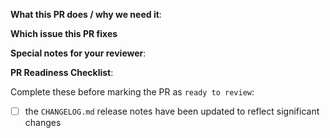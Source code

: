 <!--  Thanks for sending a pull request!  Here are some tips for you:
1. If this is your first time, read our contributor guidelines https://github.com/kubernetes/community/blob/master/contributors/guide/pull-requests.md#the-pull-request-submit-process and developer guide https://github.com/kubernetes/community/blob/master/contributors/devel/development.md
2. If you want *faster* PR reviews, read how: https://github.com/kubernetes/community/blob/master/contributors/guide/pull-requests.md#best-practices-for-faster-reviews
3. Follow the instructions for writing a release note: https://github.com/kubernetes/community/blob/master/contributors/guide/release-notes.md and ensure your changes are being reflected in CHANGELOG.md for the next upcoming release
-->

**What this PR does / why we need it**:

**Which issue this PR fixes**

**Special notes for your reviewer**:

**PR Readiness Checklist**:

Complete these before marking the PR as `ready to review`:

- [ ] the `CHANGELOG.md` release notes have been updated to reflect significant changes

